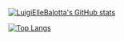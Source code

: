 [![LuigiElleBalotta's GitHub stats](https://github-readme-stats.vercel.app/api?username=LuigiElleBalotta&count_private=true&show_icons=true)](https://github.com/anuraghazra/github-readme-stats)

[![Top Langs](https://github-readme-stats.vercel.app/api/top-langs/?username=LuigiElleBalotta)](https://github.com/anuraghazra/github-readme-stats)
